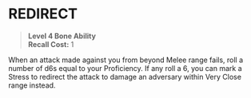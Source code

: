 ﻿# REDIRECT

> **Level 4 Bone Ability**  
> **Recall Cost:** 1

When an attack made against you from beyond Melee range fails, roll a number of d6s equal to your Proficiency. If any roll a 6, you can mark a Stress to redirect the attack to damage an adversary within Very Close range instead.

